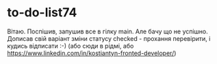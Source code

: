 # to-do-list74
Вітаю.
Поспішив, запушив все в гілку main. Але бачу що не успішно. Дописав свій варіант зміни статусу checked - прохання перевірити, і кудись відписати :-) (або сюди в рідмі, або https://www.linkedin.com/in/kostiantyn-fronted-developer/)
